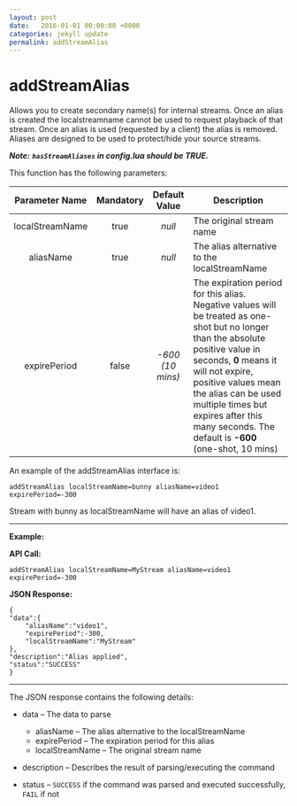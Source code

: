 ```yaml
---
layout: post
date:   2016-01-01 00:00:00 +0000
categories: jekyll update
permalink: addStreamAlias
---
```


# addStreamAlias

Allows you to create secondary name(s) for internal streams. Once an alias is created the localstreamname cannot be used to request playback of that stream. Once an alias is used (requested by a client) the alias is removed. Aliases are designed to be used to protect/hide your source streams.

***Note:*** 	***`hasStreamAliases` in config.lua should be TRUE.***

This function has the following parameters:

| **Parameter Name** | **Mandatory** | **Default Value** | **Description**                          |
| :----------------: | :-----------: | :---------------: | ---------------------------------------- |
|  localStreamName   |     true      |      *null*       | The original stream name                 |
|     aliasName      |     true      |      *null*       | The alias alternative to the localStreamName |
|    expirePeriod    |     false     | *-600 (10 mins)*  | The expiration period for this alias. Negative values will be treated as one-shot but no longer than the absolute positive value in seconds, **0** means it will not expire, positive values mean the alias can be used multiple times but expires after this many seconds. The default is **-600** (one-shot, 10 mins) |

An example of the addStreamAlias interface is:

``` 
addStreamAlias localStreamName=bunny aliasName=video1 expirePeriod=-300
```

Stream with bunny as localStreamName will have an alias of video1.

------

**Example:**

**API Call:**

``` 
addStreamAlias localStreamName=MyStream aliasName=video1 expirePeriod=-300
```

**JSON Response:**

``` 
{
"data":{
    "aliasName":"video1",
    "expirePeriod":-300,
    "localStreamName":"MyStream"
},
"description":"Alias applied",
"status":"SUCCESS"
}
```

------

The JSON response contains the following details:

- data – The data to parse
  - aliasName – The alias alternative to the localStreamName
  - expirePeriod – The expiration period for this alias
  - localStreamName – The original stream name


- description – Describes the result of parsing/executing the command
- status – `SUCCESS` if the command was parsed and executed successfully, `FAIL` if not
